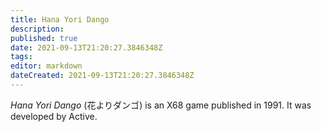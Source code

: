 ```yaml
---
title: Hana Yori Dango
description: 
published: true
date: 2021-09-13T21:20:27.3846348Z 
tags: 
editor: markdown
dateCreated: 2021-09-13T21:20:27.3846348Z
---
```

_Hana Yori Dango_ (<span lang='ja'>花よりダンゴ</span>) is an X68 game published in 1991.
It was developed by Active.
